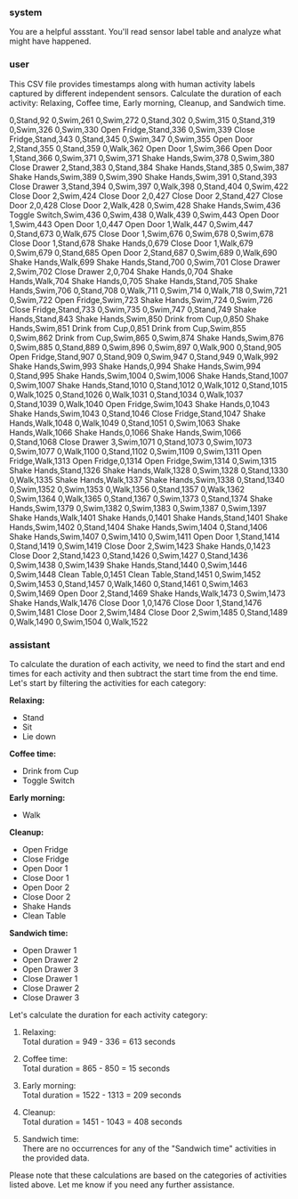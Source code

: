 ### system
You are a helpful assstant. You'll read sensor label table and analyze what might have happened.
### user

This CSV file provides timestamps along with human activity labels captured by different independent sensors.
Calculate the duration of each activity: Relaxing, Coffee time, Early morning, Cleanup, and Sandwich time.
    
0,Stand,92
0,Swim,261
0,Swim,272
0,Stand,302
0,Swim,315
0,Stand,319
0,Swim,326
0,Swim,330
Open Fridge,Stand,336
0,Swim,339
Close Fridge,Stand,343
0,Stand,345
0,Swim,347
0,Swim,355
Open Door 2,Stand,355
0,Stand,359
0,Walk,362
Open Door 1,Swim,366
Open Door 1,Stand,366
0,Swim,371
0,Swim,371
Shake Hands,Swim,378
0,Swim,380
Close Drawer 2,Stand,383
0,Stand,384
Shake Hands,Stand,385
0,Swim,387
Shake Hands,Swim,389
0,Swim,390
Shake Hands,Swim,391
0,Stand,393
Close Drawer 3,Stand,394
0,Swim,397
0,Walk,398
0,Stand,404
0,Swim,422
Close Door 2,Swim,424
Close Door 2,0,427
Close Door 2,Stand,427
Close Door 2,0,428
Close Door 2,Walk,428
0,Swim,428
Shake Hands,Swim,436
Toggle Switch,Swim,436
0,Swim,438
0,Walk,439
0,Swim,443
Open Door 1,Swim,443
Open Door 1,0,447
Open Door 1,Walk,447
0,Swim,447
0,Stand,673
0,Walk,675
Close Door 1,Swim,676
0,Swim,678
0,Swim,678
Close Door 1,Stand,678
Shake Hands,0,679
Close Door 1,Walk,679
0,Swim,679
0,Stand,685
Open Door 2,Stand,687
0,Swim,689
0,Walk,690
Shake Hands,Walk,699
Shake Hands,Stand,700
0,Swim,701
Close Drawer 2,Swim,702
Close Drawer 2,0,704
Shake Hands,0,704
Shake Hands,Walk,704
Shake Hands,0,705
Shake Hands,Stand,705
Shake Hands,Swim,706
0,Stand,708
0,Walk,711
0,Swim,714
0,Walk,718
0,Swim,721
0,Swim,722
Open Fridge,Swim,723
Shake Hands,Swim,724
0,Swim,726
Close Fridge,Stand,733
0,Swim,735
0,Swim,747
0,Stand,749
Shake Hands,Stand,843
Shake Hands,Swim,850
Drink from Cup,0,850
Shake Hands,Swim,851
Drink from Cup,0,851
Drink from Cup,Swim,855
0,Swim,862
Drink from Cup,Swim,865
0,Swim,874
Shake Hands,Swim,876
0,Swim,885
0,Stand,889
0,Swim,896
0,Swim,897
0,Walk,900
0,Stand,905
Open Fridge,Stand,907
0,Stand,909
0,Swim,947
0,Stand,949
0,Walk,992
Shake Hands,Swim,993
Shake Hands,0,994
Shake Hands,Swim,994
0,Stand,995
Shake Hands,Swim,1004
0,Swim,1006
Shake Hands,Stand,1007
0,Swim,1007
Shake Hands,Stand,1010
0,Stand,1012
0,Walk,1012
0,Stand,1015
0,Walk,1025
0,Stand,1026
0,Walk,1031
0,Stand,1034
0,Walk,1037
0,Stand,1039
0,Walk,1040
Open Fridge,Swim,1043
Shake Hands,0,1043
Shake Hands,Swim,1043
0,Stand,1046
Close Fridge,Stand,1047
Shake Hands,Walk,1048
0,Walk,1049
0,Stand,1051
0,Swim,1063
Shake Hands,Walk,1066
Shake Hands,0,1066
Shake Hands,Swim,1066
0,Stand,1068
Close Drawer 3,Swim,1071
0,Stand,1073
0,Swim,1073
0,Swim,1077
0,Walk,1100
0,Stand,1102
0,Swim,1109
0,Swim,1311
Open Fridge,Walk,1313
Open Fridge,0,1314
Open Fridge,Swim,1314
0,Swim,1315
Shake Hands,Stand,1326
Shake Hands,Walk,1328
0,Swim,1328
0,Stand,1330
0,Walk,1335
Shake Hands,Walk,1337
Shake Hands,Swim,1338
0,Stand,1340
0,Swim,1352
0,Swim,1353
0,Walk,1356
0,Stand,1357
0,Walk,1362
0,Swim,1364
0,Walk,1365
0,Stand,1367
0,Swim,1373
0,Stand,1374
Shake Hands,Swim,1379
0,Swim,1382
0,Swim,1383
0,Swim,1387
0,Swim,1397
Shake Hands,Walk,1401
Shake Hands,0,1401
Shake Hands,Stand,1401
Shake Hands,Swim,1402
0,Stand,1404
Shake Hands,Swim,1404
0,Stand,1406
Shake Hands,Swim,1407
0,Swim,1410
0,Swim,1411
Open Door 1,Stand,1414
0,Stand,1419
0,Swim,1419
Close Door 2,Swim,1423
Shake Hands,0,1423
Close Door 2,Stand,1423
0,Stand,1426
0,Swim,1427
0,Stand,1436
0,Swim,1438
0,Swim,1439
Shake Hands,Stand,1440
0,Swim,1446
0,Swim,1448
Clean Table,0,1451
Clean Table,Stand,1451
0,Swim,1452
0,Swim,1453
0,Stand,1457
0,Walk,1460
0,Stand,1461
0,Swim,1463
0,Swim,1469
Open Door 2,Stand,1469
Shake Hands,Walk,1473
0,Swim,1473
Shake Hands,Walk,1476
Close Door 1,0,1476
Close Door 1,Stand,1476
0,Swim,1481
Close Door 2,Swim,1484
Close Door 2,Swim,1485
0,Stand,1489
0,Walk,1490
0,Swim,1504
0,Walk,1522

### assistant
To calculate the duration of each activity, we need to find the start and end times for each activity and then subtract the start time from the end time. Let's start by filtering the activities for each category:

**Relaxing:**
- Stand
- Sit
- Lie down

**Coffee time:**
- Drink from Cup
- Toggle Switch

**Early morning:**
- Walk

**Cleanup:**
- Open Fridge
- Close Fridge
- Open Door 1
- Close Door 1
- Open Door 2
- Close Door 2
- Shake Hands
- Clean Table

**Sandwich time:**
- Open Drawer 1
- Open Drawer 2
- Open Drawer 3
- Close Drawer 1
- Close Drawer 2
- Close Drawer 3

Let's calculate the duration for each activity category:

1. Relaxing:  
Total duration = 949 - 336 = 613 seconds

2. Coffee time:  
Total duration = 865 - 850 = 15 seconds

3. Early morning:  
Total duration = 1522 - 1313 = 209 seconds

4. Cleanup:  
Total duration = 1451 - 1043 = 408 seconds

5. Sandwich time:  
There are no occurrences for any of the "Sandwich time" activities in the provided data.

Please note that these calculations are based on the categories of activities listed above. Let me know if you need any further assistance.
